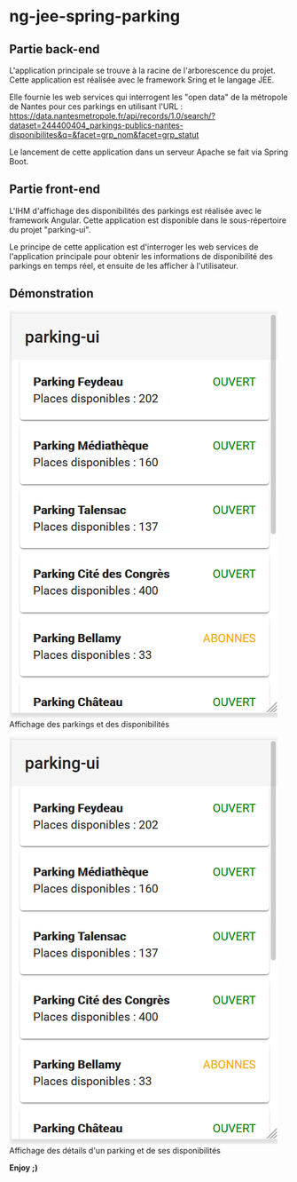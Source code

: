 # ng-jee-spring-parking

## Partie back-end

L'application principale se trouve à la racine de l'arborescence du projet. Cette application est réalisée avec le framework Sring et le langage JEE. 

Elle fournie les web services qui interrogent les "open data" de la métropole de Nantes pour ces parkings en utilisant l'URL : https://data.nantesmetropole.fr/api/records/1.0/search/?dataset=244400404_parkings-publics-nantes-disponibilites&q=&facet=grp_nom&facet=grp_statut

Le lancement de cette application dans un serveur Apache se fait via Spring Boot. 

## Partie front-end

L'IHM d'affichage des disponibilités des parkings est réalisée avec le framework Angular. Cette application est disponible dans le sous-répertoire du projet "parking-ui". 

Le principe de cette application est d'interroger les web services de l'application principale pour obtenir les informations de disponibilité des parkings en temps réel, et ensuite de les afficher à l'utilisateur.

## Démonstration

<img src="https://github.com/noelmaurice/ng-jee-spring-parking/blob/jee-spring/doc/demo/parkings.png">Affichage des parkings et des disponibilités</img>


<img src="https://github.com/noelmaurice/ng-jee-spring-parking/blob/jee-spring/doc/demo/parkings.png">Affichage des détails d'un parking et de ses disponibilités</img>

**Enjoy ;)**
